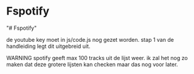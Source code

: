 # Fspotify
"# Fspotify"

de youtube key moet in js/code.js nog gezet worden. stap 1 van de handleiding legt dit uitgebreid uit.

WARNING
spotify geeft max 100 tracks uit de lijst weer.
ik zal het nog zo maken dat deze grotere lijsten kan checken maar das nog voor later.
